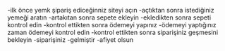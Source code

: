 -ilk önce yemk şipariş ediceğinniz siteyi açın
-açtıktan sonra istediğiniz yemeği aratın
-artakıtan sonra sepete ekleyin
-ekledikten sonra sepeti kontrol edin 
-kontrol ettikten sonra ödemeyi yapınız 
-ödemeyi yaptığınız zaman ödemeyi kontrol edin
-kontrol ettikten sonra siparişiniz geşmesini bekleyin
-siparişiniz
-gelmiştir 
-afiyet olsun
